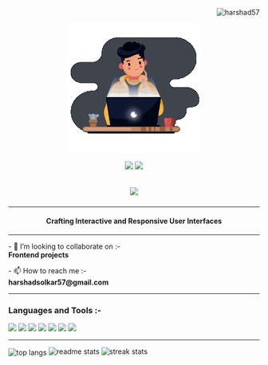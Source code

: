 <p align="right">   
<img src="https://komarev.com/ghpvc/?username=harshad57&label=Profile%20views&color=0e75b6&style=for-the-badge" alt="harshad57" /> </p>

<div align="center">
    <img height="260px" width="270px" src="gif.gif" alt="Banner Image">
    <p align="center">
<a href="https://x.com/Harshad_57?t=UkHCr00ux8Bk8vj3hdCHbQ&s=08" target="blank" ><img src="https://img.shields.io/badge/Twitter-black?style=for-the-badge&logo=X" height="23px"/></a>
<a href="https://linkedin.com/in/harshad-solkar" target="blank" ><img src="https://img.shields.io/badge/Linkedin-blue?style=for-the-badge&logo=Linkedin" height="23px"/></a>
    </p>
</div>

<div>
    <h2 align=center >
   <img src="https://readme-typing-svg.herokuapp.com/?font=Righteous&size=30&center=true&vCenter=true&duration=4000&lines=Hi+👋+,+i'm+Harshad+Solkar;" >
   </h2>
   <hr size=2 color=grey >
    <h4 align="center">Crafting Interactive and Responsive User Interfaces</h4>
</div>

<hr size=4 color=grey >

<div>
    <p>- 👯 I’m looking to collaborate on :-<br> <strong>Frontend projects</strong></p>
    <p>- 📫 How to reach me :-<br> <strong>harshadsolkar57@gmail.com</strong></p>
</div>

<hr size=4 color=grey >

<h3 align="left">Languages and Tools :-</h3>
<p align="left"> 
      <img src="https://img.shields.io/badge/HTML-%23e34c26?style=for-the-badge&logo=Html5&logoColor=%23fff&logoSize=auto"> 
      <img src="https://img.shields.io/badge/CSS-blue?style=for-the-badge&logo=Css3&logoSize=auto"> 
      <img src="https://camo.githubusercontent.com/29d02b3669d6450d67e043cf5909e740dcb94c1e2306d88ac48b15b4ec55dc65/68747470733a2f2f696d672e736869656c64732e696f2f62616467652f6a6176617363726970742d2532333332333333302e7376673f7374796c653d666f722d7468652d6261646765266c6f676f3d6a617661736372697074266c6f676f436f6c6f723d253233463744463145">
      <img src="https://img.shields.io/badge/MYSQL-darkblue?style=for-the-badge&logo=MySql&logoColor=rgb(255%2C255%2C255)">
      <img src="https://img.shields.io/badge/Git-black?style=for-the-badge&logo=Git">
<img src="https://img.shields.io/badge/Programming-%230056b3?style=for-the-badge&logo=C&logoColor=white">
<img src="https://img.shields.io/badge/Vercel-black?style=for-the-badge&logo=vercel">
</p>
<hr size=4 color=grey >

 <img width=325 align="center" src="https://github-readme-stats-salesp07.vercel.app/api/top-langs/?username=harshad57&hide=HTML&langs_count=8&layout=compact&theme=react&border_radius=10&size_weight=0.5&count_weight=0.5&exclude_repo=github-readme-stats" alt="top langs" />
  <img width=395 src="https://github-readme-stats-salesp07.vercel.app/api?username=harshad57&count_private=true&show_icons=true&theme=react&rank_icon=github&border_radius=10" alt="readme stats" />
  <img width=400 src="https://github-readme-streak-stats-salesp07.vercel.app/?user=harshad57&count_private=true&theme=react&border_radius=10" alt="streak stats"/>
